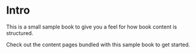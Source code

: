 # Intro

This is a small sample book to give you a feel for how book content is
structured.

Check out the content pages bundled with this sample book to get started.
